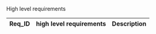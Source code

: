 High level requirements

Req_ID |  high level requirements | Description |
-------|--------------------------|-------------|
